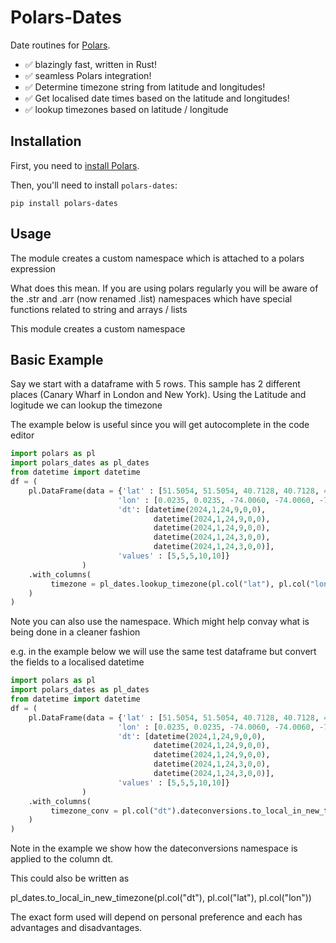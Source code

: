 # Polars-Dates

Date routines for [Polars](https://www.pola.rs/).

- ✅ blazingly fast, written in Rust!
- ✅ seamless Polars integration!
- ✅ Determine timezone string from latitude and longitudes!
- ✅ Get localised date times based on the latitude and longitudes!
- ✅ lookup timezones based on latitude / longitude




Installation
------------

First, you need to [install Polars](https://pola-rs.github.io/polars/user-guide/installation/).

Then, you'll need to install `polars-dates`:
```console
pip install polars-dates
```

Usage
-------------
The module creates a custom namespace which is attached to a polars expression

What does this mean. If you are using polars regularly you will be aware of the .str and .arr 
(now renamed .list) namespaces which have special functions related to string and arrays / lists

This module creates a custom namespace 


Basic Example
-------------
Say we start with a dataframe with 5 rows.
This sample has 2 different places (Canary Wharf in London and New York).
Using the Latitude and logitude we can lookup the timezone 

The example below is useful since you will get autocomplete in the code editor

```python
import polars as pl
import polars_dates as pl_dates
from datetime import datetime
df = (
    pl.DataFrame(data = {'lat' : [51.5054, 51.5054, 40.7128, 40.7128, 40.7128], 
                        'lon' : [0.0235, 0.0235, -74.0060, -74.0060, -74.0060],
                        'dt': [datetime(2024,1,24,9,0,0),
                                datetime(2024,1,24,9,0,0),
                                datetime(2024,1,24,9,0,0),
                                datetime(2024,1,24,3,0,0),
                                datetime(2024,1,24,3,0,0)],
                        'values' : [5,5,5,10,10]}
                )
    .with_columns(
         timezone = pl_dates.lookup_timezone(pl.col("lat"), pl.col("lon"))
    )
) 
```

Note you can also use the namespace. Which might help convay what is being done in a cleaner fashion

e.g. in the example below we will use the same test dataframe but convert the fields to a localised datetime

```python
import polars as pl
import polars_dates as pl_dates
from datetime import datetime
df = (
    pl.DataFrame(data = {'lat' : [51.5054, 51.5054, 40.7128, 40.7128, 40.7128], 
                        'lon' : [0.0235, 0.0235, -74.0060, -74.0060, -74.0060],
                        'dt': [datetime(2024,1,24,9,0,0),
                                datetime(2024,1,24,9,0,0),
                                datetime(2024,1,24,9,0,0),
                                datetime(2024,1,24,3,0,0),
                                datetime(2024,1,24,3,0,0)],
                        'values' : [5,5,5,10,10]}
                )
    .with_columns(
         timezone_conv = pl.col("dt").dateconversions.to_local_in_new_timezone(pl.col("lat"), pl.col("lon"))
    )
)  
```

Note in the example we show how the dateconversions namespace is applied to the column dt.

This could also be written as

pl_dates.to_local_in_new_timezone(pl.col("dt"), pl.col("lat"), pl.col("lon"))

The exact form used will depend on personal preference and each has advantages and disadvantages.

